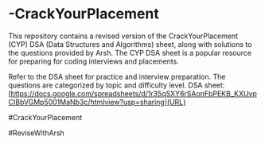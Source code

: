 # -CrackYourPlacement
This repository contains a revised version of the CrackYourPlacement (CYP) DSA (Data Structures and Algorithms) sheet, along with solutions to the questions provided by Arsh. The CYP DSA sheet is a popular resource for preparing for coding interviews and placements. 

Refer to the DSA sheet for practice and interview preparation. The questions are categorized by topic and difficulty level.
DSA sheet: [https://docs.google.com/spreadsheets/d/1r35qSXY6rSAonFbPEKB_KXUvpCIBbVGMp5001MaNb3c/htmlview?usp=sharing](URL) 

#CrackYourPlacement

#ReviseWithArsh
 
